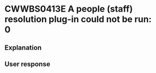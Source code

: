 # CWWBS0413E A people (staff) resolution plug-in could not be run: 0

## Explanation

## User response